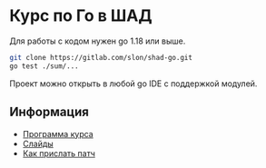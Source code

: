 # Курс по Го в ШАД

Для работы с кодом нужен go 1.18 или выше.

```sh
git clone https://gitlab.com/slon/shad-go.git
go test ./sum/...
```

Проект можно открыть в любой go IDE с поддержкой модулей.

## Информация

- [Программа курса](docs/syllabus.md)
- [Слайды](https://p.go.manytask.org/)
- [Как прислать патч](CONTRIBUTING.md)
